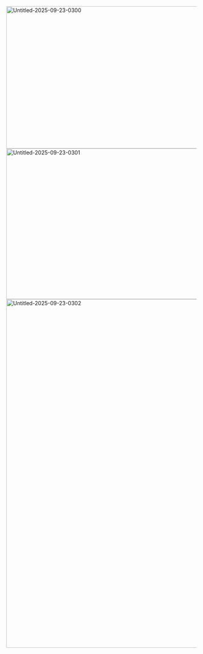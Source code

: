 <img width="1563" height="376" alt="Untitled-2025-09-23-0300" src="https://github.com/user-attachments/assets/4ba4f39c-87bf-4eee-afa8-e781dda12e78" />


<img width="1590" height="398" alt="Untitled-2025-09-23-0301" src="https://github.com/user-attachments/assets/0133e5d8-7851-4d78-906b-942269bef735" />




<img width="1486" height="921" alt="Untitled-2025-09-23-0302" src="https://github.com/user-attachments/assets/d07c6b03-4af6-4fa8-baaa-d1306b60bb03" />



